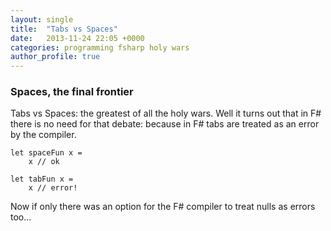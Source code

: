 ```yaml
---
layout: single
title:  "Tabs vs Spaces"
date:   2013-11-24 22:05 +0000
categories: programming fsharp holy wars
author_profile: true
---
```

### Spaces, the final frontier
Tabs vs Spaces: the greatest of all the holy wars. Well it turns out that in F# there is no need for that debate: because in F# tabs are treated as an error by the compiler.

	let spaceFun x =
		x // ok
	
	let tabFun x =
		x // error!

Now if only there was an option for the F# compiler to treat nulls as errors too...